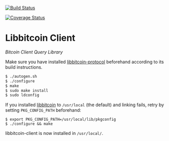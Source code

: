 [![Build Status](https://travis-ci.org/libbitcoin/libbitcoin-client.svg?branch=master)](https://travis-ci.org/libbitcoin/libbitcoin-client)

[![Coverage Status](https://coveralls.io/repos/libbitcoin/libbitcoin-client/badge.svg)](https://coveralls.io/r/libbitcoin/libbitcoin-client)

# Libbitcoin Client

*Bitcoin Client Query Library*

Make sure you have installed [libbitcoin-protocol](https://github.com/libbitcoin/libbitcoin-protocol) beforehand according to its build instructions.

```sh
$ ./autogen.sh
$ ./configure
$ make
$ sudo make install
$ sudo ldconfig
```

If you installed [libbitcoin](https://github.com/libbitcoin/libbitcoin) to `/usr/local` (the default) and linking fails, retry by setting `PKG_CONFIG_PATH` beforehand:
```
$ export PKG_CONFIG_PATH=/usr/local/lib/pkgconfig
$ ./configure && make
```

libbitcoin-client is now installed in `/usr/local/`.
